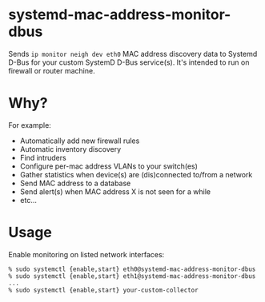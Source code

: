 # systemd-mac-address-monitor-dbus

Sends `ip monitor neigh dev eth0` MAC address discovery data to Systemd D-Bus for your custom SystemD D-Bus service(s). It's intended to run on firewall or router machine.

# Why?

For example:

* Automatically add new firewall rules
* Automatic inventory discovery
* Find intruders
* Configure per-mac address VLANs to your switch(es)
* Gather statistics when device(s) are (dis)connected to/from a network
* Send MAC address to a database
* Send alert(s) when MAC address X is not seen for a while
* etc...
 
# Usage

Enable monitoring on listed network interfaces:

    % sudo systemctl {enable,start} eth0@systemd-mac-address-monitor-dbus
    % sudo systemctl {enable,start} eth1@systemd-mac-address-monitor-dbus
    ...
    % sudo systemctl {enable,start} your-custom-collector
